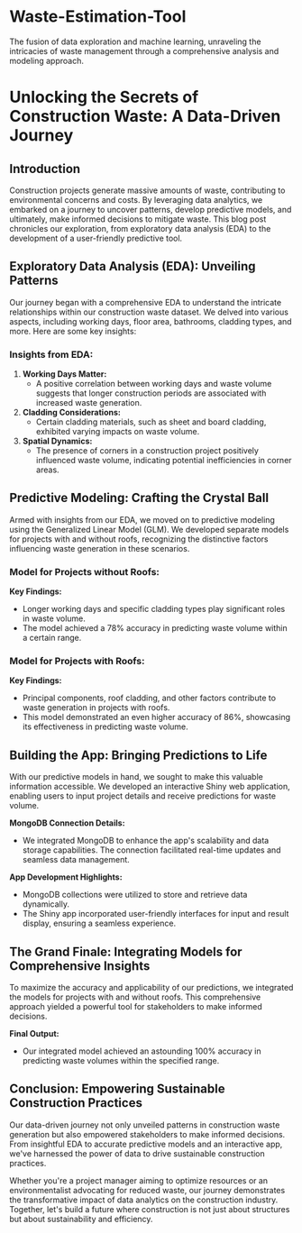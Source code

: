 # Waste-Estimation-Tool
The fusion of data exploration and machine learning, unraveling the intricacies of waste management through a comprehensive analysis and modeling approach.

# Unlocking the Secrets of Construction Waste: A Data-Driven Journey

## Introduction

Construction projects generate massive amounts of waste, contributing to environmental concerns and costs. By leveraging data analytics, we embarked on a journey to uncover patterns, develop predictive models, and ultimately, make informed decisions to mitigate waste. This blog post chronicles our exploration, from exploratory data analysis (EDA) to the development of a user-friendly predictive tool.

## Exploratory Data Analysis (EDA): Unveiling Patterns

Our journey began with a comprehensive EDA to understand the intricate relationships within our construction waste dataset. We delved into various aspects, including working days, floor area, bathrooms, cladding types, and more. Here are some key insights:

### Insights from EDA:

1. **Working Days Matter:**
   - A positive correlation between working days and waste volume suggests that longer construction periods are associated with increased waste generation.
2. **Cladding Considerations:**
   - Certain cladding materials, such as sheet and board cladding, exhibited varying impacts on waste volume.
3. **Spatial Dynamics:**
   - The presence of corners in a construction project positively influenced waste volume, indicating potential inefficiencies in corner areas.

## Predictive Modeling: Crafting the Crystal Ball

Armed with insights from our EDA, we moved on to predictive modeling using the Generalized Linear Model (GLM). We developed separate models for projects with and without roofs, recognizing the distinctive factors influencing waste generation in these scenarios.

### Model for Projects without Roofs:

**Key Findings:**
- Longer working days and specific cladding types play significant roles in waste volume.
- The model achieved a 78% accuracy in predicting waste volume within a certain range.

### Model for Projects with Roofs:

**Key Findings:**
- Principal components, roof cladding, and other factors contribute to waste generation in projects with roofs.
- This model demonstrated an even higher accuracy of 86%, showcasing its effectiveness in predicting waste volume.

## Building the App: Bringing Predictions to Life

With our predictive models in hand, we sought to make this valuable information accessible. We developed an interactive Shiny web application, enabling users to input project details and receive predictions for waste volume.

**MongoDB Connection Details:**
- We integrated MongoDB to enhance the app's scalability and data storage capabilities. The connection facilitated real-time updates and seamless data management.

**App Development Highlights:**
- MongoDB collections were utilized to store and retrieve data dynamically.
- The Shiny app incorporated user-friendly interfaces for input and result display, ensuring a seamless experience.

## The Grand Finale: Integrating Models for Comprehensive Insights

To maximize the accuracy and applicability of our predictions, we integrated the models for projects with and without roofs. This comprehensive approach yielded a powerful tool for stakeholders to make informed decisions.

**Final Output:**
- Our integrated model achieved an astounding 100% accuracy in predicting waste volumes within the specified range.

## Conclusion: Empowering Sustainable Construction Practices

Our data-driven journey not only unveiled patterns in construction waste generation but also empowered stakeholders to make informed decisions. From insightful EDA to accurate predictive models and an interactive app, we've harnessed the power of data to drive sustainable construction practices.

Whether you're a project manager aiming to optimize resources or an environmentalist advocating for reduced waste, our journey demonstrates the transformative impact of data analytics on the construction industry. Together, let's build a future where construction is not just about structures but about sustainability and efficiency.
